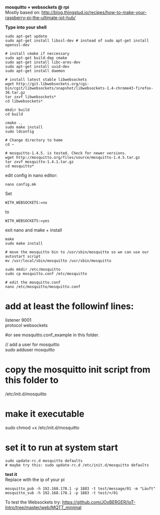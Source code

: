 __mosquitto + websockets @ rpi__  
Mostly based on: http://blog.thingstud.io/recipes/how-to-make-your-raspberry-pi-the-ultimate-iot-hub/  

__Type into your shell__
```Shell
sudo apt-get update  
sudo apt-get install libssl-dev # instead of sudo apt-get install openssl-dev  

# install cmake if neccessary  
sudo apt-get build-dep cmake  
sudo apt-get install libc-ares-dev  
sudo apt-get install uuid-dev  
sudo apt-get install daemon  

# install latest stable libwebsockets
wget http://git.libwebsockets.org/cgi-bin/cgit/libwebsockets/snapshot/libwebsockets-1.4-chrome43-firefox-36.tar.gz
tar zxvf libwebsockets*  
cd libwebsockets*  

mkdir build  
cd build  

cmake ..  
sudo make install  
sudo ldconfig  

# Change directory to home  
cd ~  

# mosquitto-1.4.5. is tested. Check for newer versions.
wget http://mosquitto.org/files/source/mosquitto-1.4.5.tar.gz
tar zxvf mosquitto-1.4.1.tar.gz  
cd mosquitto*  
```

edit config in nano editor:  
```Shell
nano config.mk  
```
Set  
```
WITH_WEBSOCKETS:=no  
```
to  
```
WITH_WEBSOCKETS:=yes  
```

exit nano and make + install
```Shell
make  
sudo make install  

# move the mosquitto bin to /usr/sbin/mosquitto so we can use our autostart script  
mv /usr/local/sbin/mosquitto /usr/sbin/mosquitto  

sudo mkdir /etc/mosquitto  
sudo cp mosquitto.conf /etc/mosquitto  

# edit the mosquitto.conf  
nano /etc/mosquitto/mosquitto.conf
```

# add at least the followinf lines:  
listener 9001  
protocol websockets  

#or see mosquitto.conf_example in this folder.  

// add a user for mosquitto  
sudo adduser mosquitto  

# copy the mosquitto init script from this folder to  
/etc/init.d/mosquitto  

# make it executable  
sudo chmod +x /etc/init.d/mosquitto  

# set it to run at system start
```Shell
sudo update-rc.d mosquitto defaults
# maybe try this: sudo update-rc.d /etc/init.d/mosquitto defaults
```

__test it__  
Replace with the ip of your pi
```Shell
mosquitto_pub -h 192.168.178.1 -p 1883 -t test/message/01 -m "Läuft"  
mosquitto_sub -h 192.168.178.1 -p 1883 -t test/+/01  
```

To test the Websockets try: https://github.com/JOxBERGER/IoT-Intro/tree/master/web/MQTT_minimal
